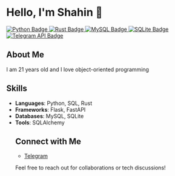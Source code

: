 <h1>Hello, I'm Shahin 👋</h1>

<p>
  <a href="https://github.com/yourusername">
    <img src="https://img.shields.io/badge/Python-3776AB?style=flat&logo=python&logoColor=white" alt="Python Badge"/>
  </a>
  <a href="https://github.com/yourusername">
    <img src="https://img.shields.io/badge/Rust-000000?style=flat&logo=rust&logoColor=white" alt="Rust Badge"/>
  </a>
  <a href="https://github.com/yourusername">
    <img src="https://img.shields.io/badge/MySQL-4479A1?style=flat&logo=mysql&logoColor=white" alt="MySQL Badge"/>
  </a>
  <a href="https://github.com/yourusername">
    <img src="https://img.shields.io/badge/SQLite-003B57?style=flat&logo=sqlite&logoColor=white" alt="SQLite Badge"/>
  </a>
  <a href="https://github.com/yourusername">
    <img src="https://img.shields.io/badge/Telegram_API-2CA5E0?style=flat&logo=telegram&logoColor=white" alt="Telegram API Badge"/>
  </a>
</p>

<h2>About Me</h2>
<p>I am 21 years old and I love object-oriented programming</p>
<h2>Skills</h2>
<ul>
  <li><strong>Languages</strong>: Python, SQL, Rust</li>
  <li><strong>Frameworks</strong>: Flask, FastAPI</li>
  <li><strong>Databases</strong>: MySQL, SQLite</li>
  <li><strong>Tools</strong>: SQLAlchemy</li>

<h2>Connect with Me</h2>
<ul>
  <li><a href="https://t.me/NuoQTe">Telegram</a></li>
    </ul>

<p>Feel free to reach out for collaborations or tech discussions!</p>

